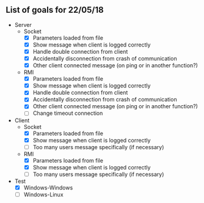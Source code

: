 ## List of goals for 22/05/18

- Server
    - Socket
		- [X] Parameters loaded from file
		- [X] Show message when client is logged correctly
		- [X] Handle double connection from client
		- [X] Accidentally disconnection from crash of communication
		- [X] Other client connected message (on ping or in another function?)
	- RMI
		- [X] Parameters loaded from file
		- [X] Show message when client is logged correctly
		- [X] Handle double connection from client
		- [X] Accidentally disconnection from crash of communication
		- [X] Other client connected message (on ping or in another function?)
		- [ ] Change timeout connection
		
- Client
    - Socket
		- [X] Parameters loaded from file
		- [X] Show message when client is logged correctly
		- [ ] Too many users message specifically (if necessary)
	- RMI
		- [X] Parameters loaded from file
		- [X] Show message when client is logged correctly
		- [ ] Too many users message specifically (if necessary)

- Test
	- [X] Windows-Windows
	- [ ] Windows-Linux
